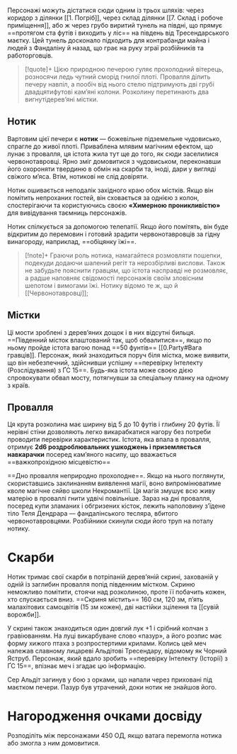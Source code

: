 Персонажі можуть дістатися сюди одним із трьох шляхів: через коридор з ділянки [[1. Погріб]], через склад ділянки [[7. Склад і робоче приміщення]], або ж через грубо виритий тунель на півдні, що прямує ==протягом ста футів і виходить у ліс== на південь від Тресендарського маєтку. Цей тунель досконало підходить для контрабанди майна і людей з Фандаліну й назад, що грає на руку зграї розбійників та работорговців.
>[!quote]+
>Цією природною печерою гуляє прохолодний вітерець, розносячи ледь чутний сморід гнилої плоті. Провалля ділить печеру навпіл, а пообіч від нього стелю підтримують дві грубі двадцятифутові кам’яні колони. Розколину перетинають два вигнутідерев’яні містки.

## Нотик

Вартовим цієї печери є **нотик** — божевільне підземельне чудовисько, спрагле до живої плоті. Приваблена млявим магічним ефектом, що лунає з провалля, ця істота жила тут ще до того, як сюди заселилися червонотавровці. Ярно зміг домовитися з чудовиськом, переконавши його охороняти твердиню в обмін на скарби та, іноді, дари у вигляді свіжого м’яса. Втім, нотикові не слід довіряти.

Нотик ошивається неподалік західного краю обох містків. Якщо він помітить непроханих гостей, він сховається за однією з колон, спостерігаючи та користуючись своєю **«Химерною проникливістю»** для вивідування таємниць персонажів.

Нотик спілкується за допомогою телепатії. Якщо його помітять, він буде відкритим до перемовин і готовий зрадити червонотавровців за гідну винагороду, наприклад, ==обіцянку їжі==. 

>[!note]+
Граючи роль нотика, намагайтеся розмовляти пошепки, подекуди додаючи шалений регіт та нерозбірливі вислови. Також не забудьте пояснити гравцям, що істота насправді не розмовляє, а радше наповняє свідомості персонажів своїм зловісним шепотом і вимогами їжі. Нотику відомо те ж, що й [[Червонотавровці]];

## Містки
Ці мости зроблені з дерев’яних дощок і в них відсутні бильця. ==Південний місток влаштований так, щоб обвалитися==, якщо по ньому пройде істота вагою понад ==50 фунтів== [[0.Party#Вага гравців]]. Персонаж, який знаходиться поруч біля містка, може виявити, що він небезпечний, здійснивши успішну ==перевірку Інтелекту (Розслідування) з ҐС 15==. Будь-яка істота може своєю дією спровокувати обвал мосту, потягнувши за спеціальну планку на одному з країв.

## Провалля
Ця крута розколина має ширину від 5 до 10 футів і глибину 20 футів. Її нерівні стіни дозволяють легко викарабкатися нагору без потреби проводити перевірки характеристик. Істота, яка впала в провалля, отримує **2d6 роздроблювальних ушкоджень і приземляється навкарачки** посеред кам’яного насипу, що вважається ==важкопрохідною місцевістю== 

==Дно провалля неприродно прохолодне==. Якщо на нього поглянути, скориставшись заклинанням виявлення магії, воно випромінюватиме кволе магічне сяйво школи Некромантії. Ця магія змушує всю живу матерію в проваллі гнити удвічі повільніше. Зараз на дні провалля, посеред купи зламаних і обгризених кісток, лежить наполовину з’їдене тіло Теля Дендрара — фандалінського тесляра, вбитого червонотавровцями. Розбійники скинули сюди його труп на поталу нотику.

# Скарби
Нотик тримає свої скарби в потріпаній дерев’яній скрині, захованій у одній із заглибин провалля попід південним містком. Скриню неможливо помітити, стоячи над розколиною, проте її побачить кожен, хто спускається вниз. ==Скриня містить== 160 см, 120 зм, п’ять малахітових самоцвітів (15 зм кожен), дві настійки зцілення та [[сувій ворожби]].

У скрині також знаходиться один довгий лук +1 і срібний колчан з  гравіюванням. На луці викарбуване слово «пазур», а його розпис має форму хижого птаха з розпростертими крилами. Колись цей меч належав славному лицареві Альдітові Тресендару, відомому як Чорний Яструб. Персонаж, який вдало зробить ==перевірку Інтелекту (Історії) з ҐС 15==, впізнає меч і згадає цю інформацію.

Сер Альдіт загинув у бою з орками, що напали через приховані під маєтком печери. Пазур був утрачений, доки нотик не знайшов його.

# Нагородження очками досвіду
Розподіліть між персонажами 450 ОД, якщо ватага перемогла нотика або змогла з ним домовитися.